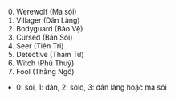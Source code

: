 0. Werewolf (Ma sói)
1. Villager (Dân Làng)
2. Bodyguard (Bảo Vệ)
4. Cursed (Bán Sói)
5. Seer (Tiên Tri)
6. Detective (Thám Tử)
7. Witch (Phù Thuỷ)
8. Fool (Thằng Ngố)

- 0: sói, 1: dân, 2: solo, 3: dân làng hoặc ma sói